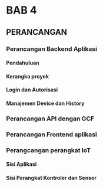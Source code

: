 # BAB 4

## PERANCANGAN

### Perancangan Backend Aplikasi

#### Pendahuluan

#### Kerangka proyek

#### Login dan Autorisasi

#### Manajemen Device dan History

### Perancangan API dengan GCF

### Perancangan Frontend aplikasi

### Perangcangan perangkat IoT

#### Sisi Aplikasi

#### Sisi Perangkat Kontroler dan Sensor

